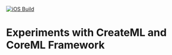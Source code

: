 [![iOS Build](https://github.com/fabiohbfreitas/CoreML-Experiments/actions/workflows/Build.yaml/badge.svg?branch=main)](https://github.com/fabiohbfreitas/CoreML-Experiments/actions/workflows/Build.yaml)

# Experiments with CreateML and CoreML Framework
